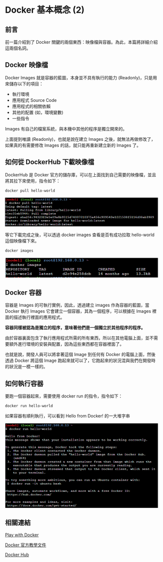 # Docker 基本概念 (2)

## 前言
前一篇介紹到了 Docker 關鍵的兩個東西：映像檔與容器。為此，本篇將詳細介紹這兩個名詞。

## Docker 映像檔
Docker Images 就是容器的藍圖，本身並不具有執行的能力 (Readonly)，只是用來儲存以下的項目：
- 執行環境
- 應用程式 Source Code
- 應用程式的相關依賴
- 其他的配置 (如，環境變數)
- 一些指令

Images 有自己的檔案系統，與本機中其他的程序是獨立開來的。

上面提到唯讀 (Readonly)，也就是說在建立 Images 之後，就無法再做修改了，如果真的有需要修改 Images 的話，就只能再重新建立新的 Images 了。

## 如何從 DockerHub 下載映像檔
DockerHub 是 Docker 官方的儲存庫，可以在上面找到自己需要的映像檔，並且將其拉下來使用，指令如下：

```bash
docker pull hello-world
```

![](./images/01.png)

等它下載完成之後，可以透過 docker images 查看是否有成功拉取 hello-world 這個映像檔下來。

```bash
docker images
```

![](./images/02.png)

## Docker 容器
容器是 Images 的可執行實例，因此，透過建立 images 作為容器的藍圖，當 Docker 執行 Images 它會建立一個容器，其為一個程序，可以根據在 Images 裡面的描述執行裡面的應用程式。

**容器同樣被認為是獨立的程序，意味著他們是一個獨立於其他程序的程序。**

由於容器裏面包含了執行應用程式所需的所有東西，所以在其他電腦上面，並不需要額外進行環境的安裝與配置，因為這些東西都在容器裡面了。

也就是說，開發人員可以將拿著這個 Image 到任何有 Docker 的電腦上面，然後透過 Docker 將這個 Image 跑起來就可以了，它跑起來的狀況混與我們在開發時的狀況是一模一樣的。

## 如何執行容器
要跑一個容器起來，需要使用 docker run 的指令，指令如下：

```bash
docker run hello-world
```

如果容器有順利執行，可以看到 Hello from Docker! 的一大堆字串

![](./images/03.png)

## 相關連結
[Play with Docker](https://labs.play-with-docker.com/)

[Docker 官方教學文件](https://docs.docker.com/guides/workshop/)

[Docker Hub](https://hub.docker.com/)

